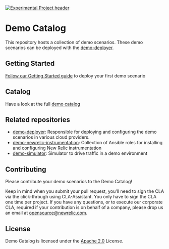 [![Experimental Project header](https://github.com/newrelic/opensource-website/raw/master/src/images/categories/Experimental.png)](https://opensource.newrelic.com/oss-category/#experimental)

# Demo Catalog

This repository hosts a collection of demo scenarios. These demo scenarios can be deployed with the [demo-deployer](https://github.com/newrelic/demo-deployer).

## Getting Started

[Follow our Getting Started guide](GETTING_STARTED.md) to deploy your first demo scenario

## Catalog

Have a look at the full [demo catalog](catalog/README.md)

## Related repositories
* [demo-deployer](https://github.com/newrelic/demo-deployer): Responsible for deploying and configuring the demo scenarios in various cloud providers.
* [demo-newrelic-instrumentation](https://github.com/newrelic/demo-newrelic-instrumentation): Collection of Ansible roles for installing and configuring New Relic instrumentation
* [demo-simulator](https://github.com/newrelic/demo-simulator): Simulator to drive traffic in a demo environment
  
## Contributing
Please contribute your demo scenarios to the Demo Catalog! 

Keep in mind when you submit your pull request, you'll need to sign the CLA via the click-through using CLA-Assistant. You only have to sign the CLA one time per project.
If you have any questions, or to execute our corporate CLA, required if your contribution is on behalf of a company,  please drop us an email at opensource@newrelic.com.

## License
Demo Catalog is licensed under the [Apache 2.0](http://apache.org/licenses/LICENSE-2.0.txt) License.

